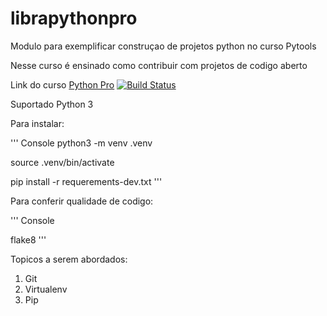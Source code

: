 # librapythonpro
Modulo para exemplificar construçao de projetos python no curso Pytools

Nesse curso é ensinado como contribuir com projetos de codigo aberto

Link do curso [Python Pro](https://plataforma.dev.pro.br/)
[![Build Status](https://travis-ci.com/Ioboss/librapythonpro.svg?branch=main)](https://travis-ci.com/Ioboss/librapythonpro)

Suportado Python 3

Para instalar:

''' Console
python3 -m venv .venv

source .venv/bin/activate

pip install -r requerements-dev.txt
'''

Para conferir qualidade de codigo:

''' Console

flake8
'''

Topicos a serem abordados:
1. Git
2. Virtualenv
3. Pip
